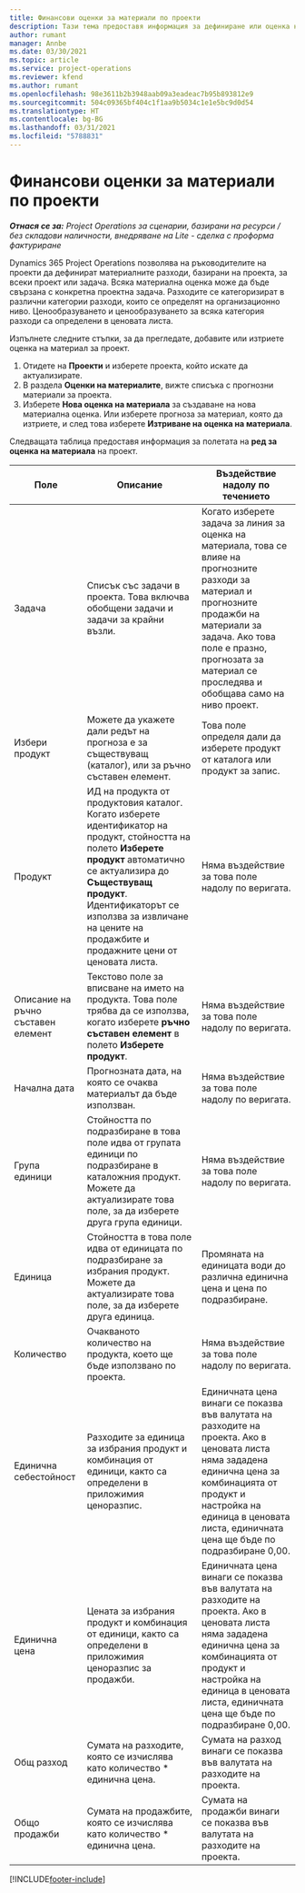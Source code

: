 ```yaml
---
title: Финансови оценки за материали по проекти
description: Тази тема предоставя информация за дефиниране или оценка на материали, базирани на проекти.
author: rumant
manager: Annbe
ms.date: 03/30/2021
ms.topic: article
ms.service: project-operations
ms.reviewer: kfend
ms.author: rumant
ms.openlocfilehash: 98e3611b2b3948aab09a3eadeac7b95b893812e9
ms.sourcegitcommit: 504c09365bf404c1f1aa9b5034c1e1e5bc9d0d54
ms.translationtype: HT
ms.contentlocale: bg-BG
ms.lasthandoff: 03/31/2021
ms.locfileid: "5788831"
---
```

# <a name="financial-estimates-for-materials-on-projects"></a>Финансови оценки за материали по проекти

_**Отнася се за:** Project Operations за сценарии, базирани на ресурси / без складови наличности, внедряване на Lite - сделка с проформа фактуриране_

Dynamics 365 Project Operations позволява на ръководителите на проекти да дефинират материалните разходи, базирани на проекта, за всеки проект или задача. Всяка материална оценка може да бъде свързана с конкретна проектна задача. Разходите се категоризират в различни категории разходи, които се определят на организационно ниво. Ценообразуването и ценообразуването за всяка категория разходи са определени в ценовата листа. 

Изпълнете следните стъпки, за да прегледате, добавите или изтриете оценка на материал за проект.

1. Отидете на **Проекти** и изберете проекта, който искате да актуализирате.
2. В раздела **Оценки на материалите**, вижте списъка с прогнозни материали за проекта.
3. Изберете **Нова оценка на материала** за създаване на нова материална оценка. Или изберете прогноза за материал, която да изтриете, и след това изберете **Изтриване на оценка на материала**.

Следващата таблица предоставя информация за полетата на **ред за оценка на материала** на проект. 

| **Поле** | **Описание** | **Въздействие надолу по течението** |
| --- | --- | --- |
| Задача | Списък със задачи в проекта. Това включва обобщени задачи и задачи за крайни възли. | Когато изберете задача за линия за оценка на материала, това се влияе на прогнозните разходи за материал и прогнозните продажби на материали за задача. Ако това поле е празно, прогнозата за материал се проследява и обобщава само на ниво проект. |
| Избери продукт |  Можете да укажете дали редът на прогноза е за съществуващ (каталог), или за ръчно съставен елемент. | Това поле определя дали да изберете продукт от каталога или продукт за запис. |
| Продукт | ИД на продукта от продуктовия каталог. Когато изберете идентификатор на продукт, стойността на полето **Изберете продукт** автоматично се актуализира до **Съществуващ продукт**. Идентификаторът се използва за извличане на цените на продажбите и продажните цени от ценовата листа. | Няма въздействие за това поле надолу по веригата. |
| Описание на ръчно съставен елемент | Текстово поле за вписване на името на продукта. Това поле трябва да се използва, когато изберете **ръчно съставен елемент** в полето **Изберете продукт**.| Няма въздействие за това поле надолу по веригата. |
| Начална дата | Прогнозната дата, на която се очаква материалът да бъде използван. | Няма въздействие за това поле надолу по веригата. |
| Група единици | Стойността по подразбиране в това поле идва от групата единици по подразбиране в каталожния продукт. Можете да актуализирате това поле, за да изберете друга група единици. | Няма въздействие за това поле надолу по веригата. |
| Единица | Стойността в това поле идва от единицата по подразбиране за избрания продукт. Можете да актуализирате това поле, за да изберете друга единица. | Промяната на единицата води до различна единична цена и цена по подразбиране. |
| Количество | Очакваното количество на продукта, което ще бъде използвано по проекта. | Няма въздействие за това поле надолу по веригата. |
| Единична себестойност | Разходите за единица за избрания продукт и комбинация от единици, както са определени в приложимия ценоразпис. | Единичната цена винаги се показва във валутата на разходите на проекта. Ако в ценовата листа няма зададена единична цена за комбинацията от продукт и настройка на единица в ценовата листа, единичната цена ще бъде по подразбиране 0,00. |
| Единична цена | Цената за избрания продукт и комбинация от единици, както са определени в приложимия ценоразпис за продажби. | Единичната цена винаги се показва във валутата на разходите на проекта. Ако в ценовата листа няма зададена единична цена за комбинацията от продукт и настройка на единица в ценовата листа, единичната цена ще бъде по подразбиране 0,00.|
| Общ разход | Сумата на разходите, която се изчислява като количество \* единична цена.| Сумата на разход винаги се показва във валутата на разходите на проекта. |
| Общо продажби | Сумата на продажбите, която се изчислява като количество \* единична цена. | Сумата на продажби винаги се показва във валутата на разходите на проекта. |


[!INCLUDE[footer-include](../includes/footer-banner.md)]
